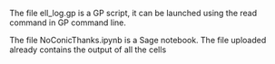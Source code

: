 The file ell_log.gp is a GP script, it can be launched using the read command in GP command line. 

The file NoConicThanks.ipynb is a Sage notebook. The file uploaded already contains the output of all the cells

